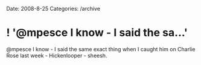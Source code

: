 Date: 2008-8-25
Categories: /archive

# ! '@mpesce I know - I said the sa...'

@mpesce I know - I said the same exact thing when I caught him on Charlie Rose last week - Hickenlooper - sheesh.
